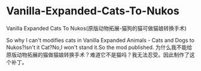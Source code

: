 # Vanilla-Expanded-Cats-To-Nukos
Vanilla Expanded Cats To Nukos(原版动物拓展-猫狗的猫可做猫娘转换手术)

So why I can't modifies cats in Vanilla Expanded Animals - Cats and Dogs to Nukos?Isn't it Cat?No,I won't stand it.So the mod published.
为什么我不能给原版动物拓展的猫做猫娘转换手术？难道它不是猫吗？我无法忍受。因此制作了这个补丁。